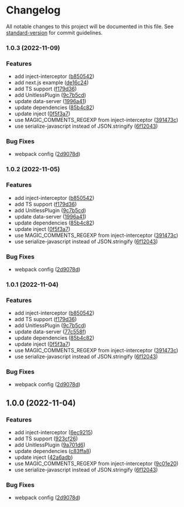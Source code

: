 # Changelog

All notable changes to this project will be documented in this file. See [standard-version](https://github.com/conventional-changelog/standard-version) for commit guidelines.

### 1.0.3 (2022-11-09)


### Features

* add inject-interceptor ([b850542](https://github.com/unitless-io/loader/commit/b850542a3c885c673d08665cb74170a34b25aaa4))
* add next.js example ([de16c24](https://github.com/unitless-io/loader/commit/de16c24e32a90bd4467033a23484ad17f51aee43))
* add TS support ([f179d36](https://github.com/unitless-io/loader/commit/f179d36d4dbded9ce3bd9fec35046eea8b34dc62))
* add UnitlessPlugin ([9c7b5cd](https://github.com/unitless-io/loader/commit/9c7b5cd9ada6cdf842b6993c1403e1c16c1e585b))
* update data-server ([1996a41](https://github.com/unitless-io/loader/commit/1996a4162c7d66547ee8f0c5a758bfe0c6a834e2))
* update dependencies ([85b4c82](https://github.com/unitless-io/loader/commit/85b4c82fc5c1007f7a0427e283c1e8d689b19fdf))
* update inject ([0f5f3a7](https://github.com/unitless-io/loader/commit/0f5f3a7580a84c722fd4fdd2034e7899c493878b))
* use MAGIC_COMMENTS_REGEXP from inject-interceptor ([391473c](https://github.com/unitless-io/loader/commit/391473c9d087c691f5b581384a23bd09c062acc7))
* use serialize-javascript instead of JSON.stringify ([6f12043](https://github.com/unitless-io/loader/commit/6f12043e8586c1de36e2428fd5e9f4e01f8f8c05))


### Bug Fixes

* webpack config ([2d9078d](https://github.com/unitless-io/loader/commit/2d9078da5007b40d3753acae2701bf6266e4e5ab))

### 1.0.2 (2022-11-05)


### Features

* add inject-interceptor ([b850542](https://github.com/unitless-io/loader/commit/b850542a3c885c673d08665cb74170a34b25aaa4))
* add TS support ([f179d36](https://github.com/unitless-io/loader/commit/f179d36d4dbded9ce3bd9fec35046eea8b34dc62))
* add UnitlessPlugin ([9c7b5cd](https://github.com/unitless-io/loader/commit/9c7b5cd9ada6cdf842b6993c1403e1c16c1e585b))
* update data-server ([1996a41](https://github.com/unitless-io/loader/commit/1996a4162c7d66547ee8f0c5a758bfe0c6a834e2))
* update dependencies ([85b4c82](https://github.com/unitless-io/loader/commit/85b4c82fc5c1007f7a0427e283c1e8d689b19fdf))
* update inject ([0f5f3a7](https://github.com/unitless-io/loader/commit/0f5f3a7580a84c722fd4fdd2034e7899c493878b))
* use MAGIC_COMMENTS_REGEXP from inject-interceptor ([391473c](https://github.com/unitless-io/loader/commit/391473c9d087c691f5b581384a23bd09c062acc7))
* use serialize-javascript instead of JSON.stringify ([6f12043](https://github.com/unitless-io/loader/commit/6f12043e8586c1de36e2428fd5e9f4e01f8f8c05))


### Bug Fixes

* webpack config ([2d9078d](https://github.com/unitless-io/loader/commit/2d9078da5007b40d3753acae2701bf6266e4e5ab))

### 1.0.1 (2022-11-04)


### Features

* add inject-interceptor ([b850542](https://github.com/unitless-io/loader/commit/b850542a3c885c673d08665cb74170a34b25aaa4))
* add TS support ([f179d36](https://github.com/unitless-io/loader/commit/f179d36d4dbded9ce3bd9fec35046eea8b34dc62))
* add UnitlessPlugin ([9c7b5cd](https://github.com/unitless-io/loader/commit/9c7b5cd9ada6cdf842b6993c1403e1c16c1e585b))
* update data-server ([77c558f](https://github.com/unitless-io/loader/commit/77c558f92ebcb599196efb44f367394d258e4a12))
* update dependencies ([85b4c82](https://github.com/unitless-io/loader/commit/85b4c82fc5c1007f7a0427e283c1e8d689b19fdf))
* update inject ([0f5f3a7](https://github.com/unitless-io/loader/commit/0f5f3a7580a84c722fd4fdd2034e7899c493878b))
* use MAGIC_COMMENTS_REGEXP from inject-interceptor ([391473c](https://github.com/unitless-io/loader/commit/391473c9d087c691f5b581384a23bd09c062acc7))
* use serialize-javascript instead of JSON.stringify ([6f12043](https://github.com/unitless-io/loader/commit/6f12043e8586c1de36e2428fd5e9f4e01f8f8c05))


### Bug Fixes

* webpack config ([2d9078d](https://github.com/unitless-io/loader/commit/2d9078da5007b40d3753acae2701bf6266e4e5ab))

## 1.0.0 (2022-11-04)


### Features

* add inject-interceptor ([6ec9215](https://github.com/unitless-io/loader/commit/6ec9215b8fe5742cc43ac4f4972268348eeea64d))
* add TS support ([923cf26](https://github.com/unitless-io/loader/commit/923cf2676332c13110225814b567fc872ab85fa4))
* add UnitlessPlugin ([9a701d6](https://github.com/unitless-io/loader/commit/9a701d676322fd85948c4cc8e7a11dcf2b798f72))
* update dependencies ([c83ffa8](https://github.com/unitless-io/loader/commit/c83ffa8f52647ebae286fe5238608121fcba73bf))
* update inject ([42a6adb](https://github.com/unitless-io/loader/commit/42a6adb13ad95bc1144b50c7320f76bd75eaa263))
* use MAGIC_COMMENTS_REGEXP from inject-interceptor ([9c01e20](https://github.com/unitless-io/loader/commit/9c01e20bac7c883046a6848f367481e122c5b8be))
* use serialize-javascript instead of JSON.stringify ([6f12043](https://github.com/unitless-io/loader/commit/6f12043e8586c1de36e2428fd5e9f4e01f8f8c05))


### Bug Fixes

* webpack config ([2d9078d](https://github.com/unitless-io/loader/commit/2d9078da5007b40d3753acae2701bf6266e4e5ab))
